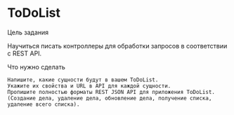 # ToDoList
Цель задания

Научиться писать контроллеры для обработки запросов в соответствии с REST API.

Что нужно сделать

    Напишите, какие сущности будут в вашем ToDoList. 
    Укажите их свойства и URL в API для каждой сущности.
    Пропишите полностью форматы REST JSON API для приложения ToDoList. (Создание дела, удаление дела, обновление дела, получение списка, удаление всего списка).

